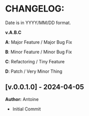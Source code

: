 # CHANGELOG:

Date is in YYYY/MM/DD format.

**v.A.B.C**

**A**: Major Feature / Major Bug Fix

**B**: Minor Feature / Minor Bug Fix

**C**: Refactoring / Tiny Feature

**D**: Patch / Very Minor Thing

## [v.0.0.1.0] - 2024-04-05

**Author:** Antoine

-   Initial Commit